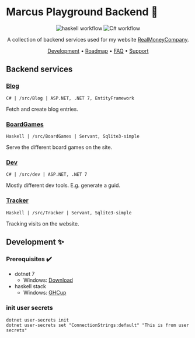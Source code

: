 # Marcus Playground Backend :minidisc:

<div align="center">

![haskell workflow](https://github.com/mackeper/marcus-playground-backend/actions/workflows/haskell.yml/badge.svg)
![C# workflow](https://github.com/mackeper/marcus-playground-backend/actions/workflows/dotnet.yml/badge.svg)

A collection of backend services used for my website [RealMoneyCompany](https://realmoneycompany.com/).

[Development](#development-sparkles) •
[Roadmap](#roadmap-world_map) •
[FAQ](#faq-question) •
[Support](#support-love_letter)  

</div>

## Backend services

### [Blog](./src/Blog/README.md)

`C# | /src/Blog | ASP.NET, .NET 7, EntityFramework`

Fetch and create blog entries.

### [BoardGames](./src/BoardGames/README.md)

`Haskell | /src/BoardGames | Servant, Sqlite3-simple`

Serve the different board games on the site.

### [Dev](./src/Dev/README.md)

`C# | /src/dev | ASP.NET, .NET 7`

Mostly different dev tools. E.g. generate a guid.

### [Tracker](./src/Tracker/README.md)

`Haskell | /src/Tracker | Servant, Sqlite3-simple`

Tracking visits on the website.

## Development :sparkles:

### Prerequisites :heavy_check_mark:

- dotnet 7
  - Windows: [Download](https://dotnet.microsoft.com/download/dotnet/7.0)
- haskell stack
  - Windows: [GHCup](https://www.haskell.org/ghcup/)

### init user secrets

`dotnet user-secrets init`  
`dotnet user-secrets set "ConnectionStrings:default" "This is from user secrets"`  
